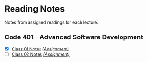 # Reading Notes
Notes from assigned readings for each lecture.

## Code 401 - Advanced Software Development
- [x]  [Class 01 Notes](https://github.com/dianakim-401n16/reading-notes/blob/master/class-01-reading.md)
[*\(Assignment)*](https://canvas.instructure.com/courses/1843820/assignments/13826398/submissions/24330304)
- [ ]  [Class 02 Notes](https://github.com/dianakim-401n16/reading-notes/blob/master/class-02-reading.md)
[*\(Assignment)*](https://canvas.instructure.com/courses/1843820/assignments/13826396/submissions/24330304)
